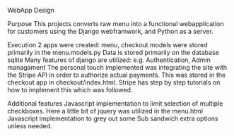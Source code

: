 WebApp Design

Purpose
This projects converts raw menu into a functional webapplication for customers using the Django webframwork, and Python as a server.

Execution
2 apps were created: menu, checkout
models were stored primarily in the menu.models.py
Data is stored primarily on the database sqlite
Many features of django are utilized: e.g. Authentication, Admin managament
The personal touch implemented was integrating the site with the Stripe API in order to authorize actual payments.
This was stored in the checkout app in checkout/index.html.
Stripe has step by step tutorials on how to implement this which was followed.

Additional features
Javascript implementation to limit selection of multiple checkboxes. Here a little bit of jquery was utilized in the menu.html
Javascript implementation to grey out some Sub sandwich extra options unless needed.




